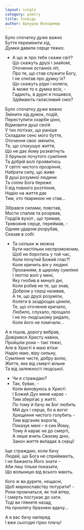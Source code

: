 ```yaml
---
layout: single
category: poetry
title: Сповідь
author: Бреурош Володимир
---
```


Було спочатку дуже важко   
Буття перемінити хід,   
Думки давили серце тяжко:   
- А що ж про тебе скаже світ?   
Що скажуть друзі і знайомі,   
Оточення останніх літ,   
Про те, що став служити Богу,   
І не спитав про думку їх?   
Що скажуть рідні і колеги,   
А може то є думка всіх, -   
Гадають, в дурні я пошився,   
Здіймають галасливий сміх?   

Було спочатку дуже важко   
Змінити хід думок, подій,   
Переступити скарби цінні,   
Відмовити душі своїй   
У тих потіхах, що раніше   
Складали сенс мого буття,   
Оточення своє змінити,   
Те, що спокушує життя,   
Що не дає йому розквітнуть   
З бруньок почутого сумління   
Та добрій волі проявитись   
У світлі чистого прозріння,   
Набрати силу, що живе   
В душі розумної людини   
Та сіллю Бога береже   
Її від повного розтління,   
Надію на життя дає   
Тим, хто твариною не став...   

Зібрався силами, повстав,   
Мости спалив та розірвав,   
Гордіїв вузол , що тримав,   
Тривожив серце, переймав, -   
Одним ударом розрубав,   
Сказав в собі:   
- Та скільки ж можна   
Бути настільки неспроможним,   
Щоб не боротись у той час,   
Коли почутий Божий глас?!   
Коли кричить він у людині   
Проханням, в щирому сумлінні   
І люттю волі у мені,   
Яку гнобив в минулі дні,   
Коли робив не те, що знав,   
Добром у серці називав,   
А те, що друзі розуміли,   
Колеги в заздрощах цінили,   
Те, що оточення кричало,   
Любило, слухало, прощало   
І не по-людському ридало,   
Коли його не помічали...   

А я пішов, дорогу вибрав,   
Довірився Христу навіки,   
Пройшли роки – такі тяжкі,   
Але в Христі я маю втіхи:   
Надію маю, віру сильну,   
Сумління чисте, добру волю,   
Життя, яке від смерті вільне   
Та від залежності людської.   

- Чи я страждаю?   
- Так, буває, -   
Коли виховуюсь в Христі   
І Божий Дух мене карає -   
Тим зберігає у житті.   
По тому й бачу як Бог любить   
Мій дух і серце, бо в вогні   
Хрещення чистого голубить -   
Тим відганяє ворогів,   
Показує мені – я син Йому,   
Тому й карає не до смерті,   
А лише вчить Своєму дню,   
Закон життя вкладає в серці!   

Іще страждаю, коли бачу   
Людей, що Бога не сприймають,   
І не бажають Його знати –   
Аби лиш тільки показати,   
Що вольницю від всього мають.   

Кого ж ви дурите, нещасні,   
Щоб марнославству потурати? -   
Роки промчаться, як той вітер,   
І смерть постукає до хати.   
Тоді ви глянете назад,   
На прокляту брахнею вдачу...   

А я вас бачу наперед   
І вже сьогодні гірко плачу!   
